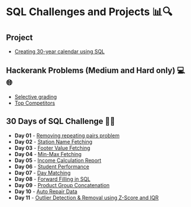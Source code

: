 # SQL Challenges and Projects 📊🔍

## Project
* [Creating 30-year calendar using SQL](https://github.com/Napster8/mysql/blob/Napster8/raghutapas12/calender/calender_table_creation.sql)

## Hackerank Problems (Medium and Hard only) 💻🌐
* [Selective grading](#)
* [Top Competitors](#)

## 30 Days of SQL Challenge 📅🔥

* **Day 01** - [Removing repeating pairs problem](https://github.com/Napster8/mysql/blob/Napster8/raghutapas12/day_01_challenge.sql)
* **Day 02** - [Station Name Fetching](https://github.com/Napster8/mysql/blob/Napster8/raghutapas12/day_02_challenge.sql)
* **Day 03** - [Footer Value Fetching](https://github.com/Napster8/mysql/blob/Napster8/raghutapas12/day_03_challenge.sql)
* **Day 04** - [Min-Max Fetching](https://github.com/Napster8/mysql/blob/Napster8/raghutapas12/day_04_challenge.sql)
* **Day 05** - [Income Calculation Report](https://github.com/Napster8/mysql/blob/Napster8/raghutapas12/day_05_challenge.sql)
* **Day 06** - [Student Performance](https://github.com/Napster8/mysql/blob/Napster8/raghutapas12/day_06_challenge.sql)
* **Day 07** - [Day Matching](https://github.com/Napster8/mysql/blob/Napster8/raghutapas12/day_07_challenge.sql)
* **Day 08** - [Forward Filling in SQL](https://github.com/Napster8/mysql/blob/Napster8/raghutapas12/day_08_challenge.sql)
* **Day 09** - [Product Group Concatenation](https://github.com/Napster8/mysql/blob/Napster8/raghutapas12/day_09_challenge.sql)
* **Day 10** - [Auto Repair Data](https://github.com/Napster8/mysql/blob/Napster8/raghutapas12/day_10_challenge.sql)
* **Day 11** - [Outlier Detection & Removal using Z-Score and IQR](https://github.com/Napster8/mysql/blob/Napster8/raghutapas12/day_11_challenge.sql)
